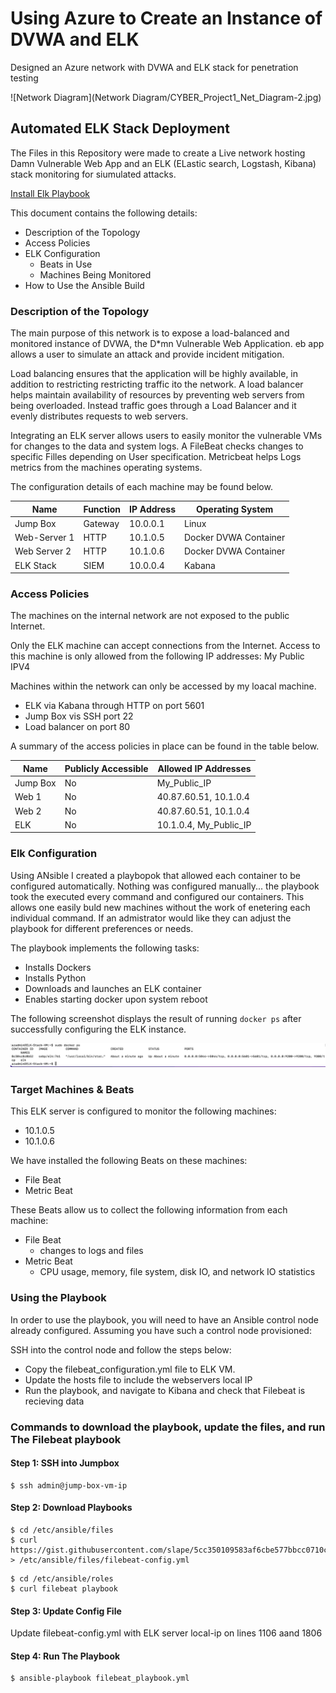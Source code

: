 # Using Azure to Create an Instance of DVWA and ELK
Designed an Azure network with DVWA and ELK stack for penetration testing

![Network Diagram](Network Diagram/CYBER_Project1_Net_Diagram-2.jpg)

## Automated ELK Stack Deployment

The Files in this Repository were made to create a Live network hosting Damn Vulnerable Web App
and an ELK (ELastic search, Logstash, Kibana) stack monitoring for siumulated attacks.

[Install Elk Playbook](Playbooks/install-elk.yml)

This document contains the following details:
- Description of the Topology
- Access Policies
- ELK Configuration
  - Beats in Use
  - Machines Being Monitored
- How to Use the Ansible Build



### Description of the Topology
The main purpose of this network is to expose a load-balanced and monitored instance of DVWA, the D*mn Vulnerable Web Application. eb app allows a user to simulate an attack and provide incident mitigation. 

Load balancing ensures that the application will be highly available, in addition to restricting restricting traffic ito the network.
A load balancer helps maintain availability of resources by preventing web servers from being overloaded. Instead traffic goes through a Load Balancer and it evenly distributes requests to web servers.

Integrating an ELK server allows users to easily monitor the vulnerable VMs for changes to the data and system logs.
A FileBeat checks changes to specific Filles depending on User specification. Metricbeat helps Logs metrics from 
the machines operating systems. 

The configuration details of each machine may be found below.

| Name         | Function | IP Address | Operating System      |
|--------------|----------|------------|-----------------------|
| Jump Box     | Gateway  | 10.0.0.1   | Linux                 |
| Web-Server 1 | HTTP     | 10.1.0.5   | Docker DVWA Container |
| Web Server 2 | HTTP     | 10.1.0.6   | Docker DVWA Container |
| ELK Stack    | SIEM     | 10.0.0.4   | Kabana                |

### Access Policies

The machines on the internal network are not exposed to the public Internet. 

Only the ELK machine can accept connections from the Internet.
Access to this machine is only allowed from the following IP addresses:
My Public IPV4 

Machines within the network can only be accessed by my loacal machine.
    
 - ELK via Kabana through HTTP on port 5601
 - Jump Box vis SSH port 22
 - Load balancer on port 80

A summary of the access policies in place can be found in the table below.

| Name     | Publicly Accessible | Allowed IP Addresses   |
|----------|---------------------|------------------------|
| Jump Box | No                  | My_Public_IP           |
| Web 1    | No                  | 40.87.60.51, 10.1.0.4  |
| Web 2    | No                  | 40.87.60.51, 10.1.0.4  |
| ELK      | No                  | 10.1.0.4, My_Public_IP |

### Elk Configuration

Using ANsible I created a playbopok that allowed each container to be configured automatically. Nothing was configured manually... the playbook took the executed every command and configured our containers. This allows one easily buld new machines without the work of enetering each individual command. If an admistrator would like they can adjust the playbook for different preferences or needs. 



The playbook implements the following tasks:
- Installs Dockers
- Installs Python
- Downloads and launches an ELK container
- Enables starting docker upon system reboot

The following screenshot displays the result of running `docker ps` after successfully configuring the ELK instance.


![Docker Command](/Images/Dockerps.png)

### Target Machines & Beats
This ELK server is configured to monitor the following machines:
- 10.1.0.5
- 10.1.0.6

We have installed the following Beats on these machines:
- File Beat
- Metric Beat

These Beats allow us to collect the following information from each machine:
- File Beat
  - changes to logs and files
- Metric Beat
  - CPU usage, memory, file system, disk IO, and network IO statistics

### Using the Playbook
In order to use the playbook, you will need to have an Ansible control node already configured. Assuming you have such a control node provisioned: 

SSH into the control node and follow the steps below:
- Copy the filebeat_configuration.yml file to ELK VM.
- Update the hosts file to include the webservers local IP
- Run the playbook, and navigate to Kibana and check that Filebeat is recieving data


### Commands to download the playbook, update the files, and run The Filebeat playbook

#### Step 1: SSH into Jumpbox
```
$ ssh admin@jump-box-vm-ip
```

#### Step 2: Download Playbooks
```
$ cd /etc/ansible/files
$ curl https://gist.githubusercontent.com/slape/5cc350109583af6cbe577bbcc0710c93/raw/eca603b72586fbe148c11f9c87bf96a63cb25760/Filebeat > /etc/ansible/files/filebeat-config.yml
```
```
$ cd /etc/ansible/roles
$ curl filebeat playbook
```

 #### Step 3: Update Config File

Update filebeat-config.yml with ELK server local-ip on lines 1106 aand 1806 

#### Step 4: Run The Playbook
```
$ ansible-playbook filebeat_playbook.yml
```

